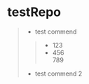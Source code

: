 # testRepo
>
> + test commend 
> > + 123 <br/>
> > + 456 <br/>
> > 789 <br/>
> +  test commend 2
> 
